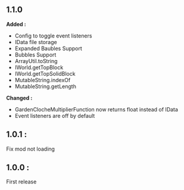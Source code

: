 ## 1.1.0

**Added :**
- Config to toggle event listeners
- IData file storage
- Expanded Baubles Support
- Bubbles Support
- ArrayUtil.toString
- IWorld.getTopBlock
- IWorld.getTopSolidBlock
- MutableString.indexOf
- MutableString.getLength

**Changed :**
- GardenClocheMultiplierFunction now returns float instead of IData
- Event listeners are off by default

## 1.0.1 : 
Fix mod not loading

## 1.0.0 :
First release
